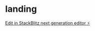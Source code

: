 # landing

[Edit in StackBlitz next generation editor ⚡️](https://stackblitz.com/~/github.com/advix13/landing)